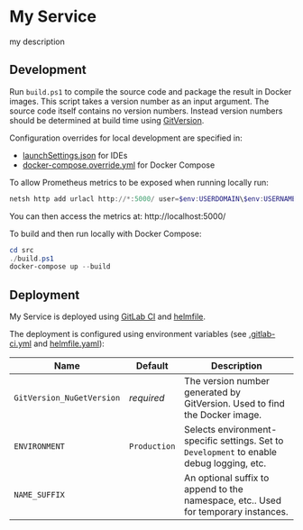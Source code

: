 # My Service

my description

## Development

Run `build.ps1` to compile the source code and package the result in Docker images. This script takes a version number as an input argument. The source code itself contains no version numbers. Instead version numbers should be determined at build time using [GitVersion](http://gitversion.readthedocs.io/).

Configuration overrides for local development are specified in:
- [launchSettings.json](src/Service/Properties/launchSettings.json) for IDEs
- [docker-compose.override.yml](src/docker-compose.override.yml) for Docker Compose

To allow Prometheus metrics to be exposed when running locally run:
```powershell
netsh http add urlacl http://*:5000/ user=$env:USERDOMAIN\$env:USERNAME
```
You can then access the metrics at: http://localhost:5000/

To build and then run locally with Docker Compose:
```powershell
cd src
./build.ps1
docker-compose up --build
```

## Deployment

My Service is deployed using [GitLab CI](https://docs.gitlab.com/ee/ci/) and [helmfile](https://github.com/roboll/helmfile).

The deployment is configured using environment variables (see [.gitlab-ci.yml](.gitlab-ci.yml) and [helmfile.yaml](helmfile.yaml)):

| Name                      | Default      | Description                                                                               |
|---------------------------|--------------|-------------------------------------------------------------------------------------------|
| `GitVersion_NuGetVersion` | *required*   | The version number generated by GitVersion. Used to find the Docker image.                |
| `ENVIRONMENT`             | `Production` | Selects environment-specific settings. Set to `Development` to enable debug logging, etc. |
| `NAME_SUFFIX`             |              | An optional suffix to append to the namespace, etc.. Used for temporary instances.        |
